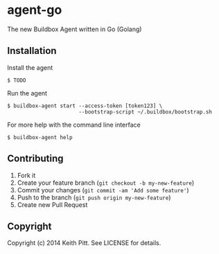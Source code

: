 # agent-go

The new Buildbox Agent written in Go (Golang)

## Installation

Install the agent

    $ TODO

Run the agent

    $ buildbox-agent start --access-token [token123] \
                           --bootstrap-script ~/.buildbox/bootstrap.sh

For more help with the command line interface

    $ buildbox-agent help

## Contributing

1. Fork it
2. Create your feature branch (`git checkout -b my-new-feature`)
3. Commit your changes (`git commit -am 'Add some feature'`)
4. Push to the branch (`git push origin my-new-feature`)
5. Create new Pull Request

## Copyright

Copyright (c) 2014 Keith Pitt. See LICENSE for details.
